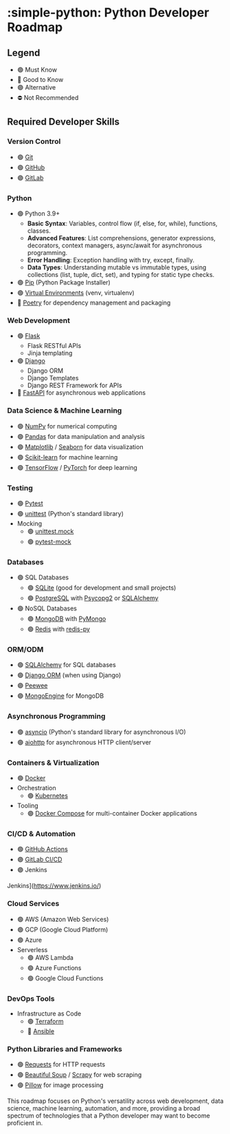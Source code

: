 # :simple-python: Python Developer Roadmap
## Legend
- 🟢 Must Know
- 🔵 Good to Know
- 🟣 Alternative
- ⛔ Not Recommended

## Required Developer Skills
### Version Control
- 🟢 [Git](https://git-scm.com/)
- 🟢 [GitHub](https://github.com/)
- 🟣 [GitLab](https://gitlab.com/)
### Python
- 🟢 Python 3.9+
    - **Basic Syntax**: Variables, control flow (if, else, for, while), functions, classes.
    - **Advanced Features**: List comprehensions, generator expressions, decorators, context managers, async/await for asynchronous programming.
    - **Error Handling**: Exception handling with try, except, finally.
    - **Data Types**: Understanding mutable vs immutable types, using collections (list, tuple, dict, set), and typing for static type checks.
- 🟢 [Pip](https://pypi.org/project/pip/) (Python Package Installer)
- 🟢 [Virtual Environments](https://docs.python.org/3/tutorial/venv.html) (venv, virtualenv)
- 🔵 [Poetry](https://python-poetry.org/) for dependency management and packaging
### Web Development
- 🟢 [Flask](https://flask.palletsprojects.com/)
    - Flask RESTful APIs
    - Jinja templating
- 🟢 [Django](https://www.djangoproject.com/)
    - Django ORM
    - Django Templates
    - Django REST Framework for APIs
- 🔵 [FastAPI](https://fastapi.tiangolo.com/) for asynchronous web applications
### Data Science & Machine Learning
- 🟢 [NumPy](https://numpy.org/) for numerical computing
- 🟢 [Pandas](https://pandas.pydata.org/) for data manipulation and analysis
- 🟢 [Matplotlib](https://matplotlib.org/) / [Seaborn](https://seaborn.pydata.org/) for data visualization
- 🟢 [Scikit-learn](https://scikit-learn.org/stable/) for machine learning
- 🟢 [TensorFlow](https://www.tensorflow.org/) / [PyTorch](https://pytorch.org/) for deep learning
### Testing
- 🟢 [Pytest](https://docs.pytest.org/en/latest/)
- 🟢 [unittest](https://docs.python.org/3/library/unittest.html) (Python's standard library)
- Mocking
    - 🟢 [unittest.mock](https://docs.python.org/3/library/unittest.mock.html)
    - 🟢 [pytest-mock](https://pytest-mock.readthedocs.io/en/latest/)
### Databases
- 🟢 SQL Databases
    - 🟢 [SQLite](https://www.sqlite.org/index.html) (good for development and small projects)
    - 🟢 [PostgreSQL](https://www.postgresql.org/) with [Psycopg2](https://www.psycopg.org/) or [SQLAlchemy](https://www.sqlalchemy.org/)
- 🟢 NoSQL Databases
    - 🟢 [MongoDB](https://www.mongodb.com/) with [PyMongo](https://pymongo.readthedocs.io/en/stable/)
    - 🟢 [Redis](https://redis.io/) with [redis-py](https://github.com/redis/redis-py)
### ORM/ODM
- 🟢 [SQLAlchemy](https://www.sqlalchemy.org/) for SQL databases
- 🟢 [Django ORM](https://docs.djangoproject.com/en/3.2/topics/db/models/) (when using Django)
- 🟣 [Peewee](http://docs.peewee-orm.com/en/latest/)
- 🟣 [MongoEngine](http://mongoengine.org/) for MongoDB
### Asynchronous Programming
- 🟢 [asyncio](https://docs.python.org/3/library/asyncio.html) (Python's standard library for asynchronous I/O)
- 🟢 [aiohttp](https://docs.aiohttp.org/en/stable/) for asynchronous HTTP client/server
### Containers & Virtualization
- 🟢 [Docker](https://www.docker.com/)
- Orchestration
    - 🟢 [Kubernetes](https://kubernetes.io/)
- Tooling
    - 🟣 [Docker Compose](https://docs.docker.com/compose/) for multi-container Docker applications
### CI/CD & Automation
- 🟢 [GitHub Actions](https://github.com/features/actions)
- 🟣 [GitLab CI/CD](https://docs.gitlab.com/ee/ci/)
- 🟣 Jenkins

Jenkins](https://www.jenkins.io/)
### Cloud Services
- 🟢 AWS (Amazon Web Services)
- 🟢 GCP (Google Cloud Platform)
- 🟢 Azure
- Serverless
    - 🟢 AWS Lambda
    - 🟢 Azure Functions
    - 🟢 Google Cloud Functions
### DevOps Tools
- Infrastructure as Code
    - 🟢 [Terraform](https://www.terraform.io/)
    - 🔵 [Ansible](https://www.ansible.com/)
### Python Libraries and Frameworks
- 🟢 [Requests](https://requests.readthedocs.io/en/master/) for HTTP requests
- 🟢 [Beautiful Soup](https://www.crummy.com/software/BeautifulSoup/) / [Scrapy](https://scrapy.org/) for web scraping
- 🟢 [Pillow](https://python-pillow.org/) for image processing

This roadmap focuses on Python's versatility across web development, data science, machine learning, automation, and more, providing a broad spectrum of technologies that a Python developer may want to become proficient in.